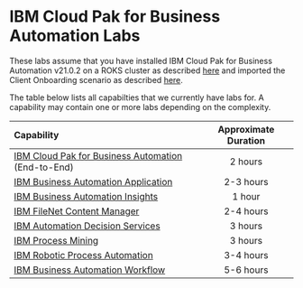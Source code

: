 # IBM Cloud Pak for Business Automation Labs

These labs assume that you have installed IBM Cloud Pak for Business Automation v21.0.2 on a ROKS cluster as described [here](https://github.com/IBM/cp4ba-rapid-deployment/tree/main/cp4ba-21-0-2) and imported the Client Onboarding scenario as described [here](https://github.com/IBM/cp4ba-client-onboarding-scenario/tree/main/21.0.2).

The table below lists all capabilties that we currently have labs for. A capability may contain one or more labs depending on the complexity.

| Capability                                             | Approximate Duration |
| :----------------------------------------------------- | :------------------: |
| [IBM Cloud Pak for Business Automation](IBM%20Cloud%20Pak%20for%20Business%20Automation%20(End-to-End)) (End-to-End) |       2 hours        |
| [IBM Business Automation Application](Business%20Automation%20Application)               |      2-3 hours       |
| [IBM Business Automation Insights](Business%20Automation%20Insights)                  |        1 hour        |
| [IBM FileNet Content Manager](Content)                       |      2-4 hours       |
| [IBM Automation Decision Services](Decisions)                  |       3 hours        |
| [IBM Process Mining](Process%20Mining)                                |       3 hours        |
| [IBM Robotic Process Automation](Robotic%20Process%20Automation)                    |      3-4 hours       |
| [IBM Business Automation Workflow](Workflow)                  |      5-6 hours       |

